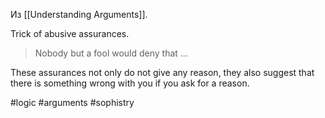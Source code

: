 Из [[Understanding Arguments]].

Trick of abusive assurances.

>Nobody but a fool would deny that ...

These assurances not only do not give any reason, they also suggest that there is something wrong with you if you ask for a reason. 

#logic #arguments #sophistry